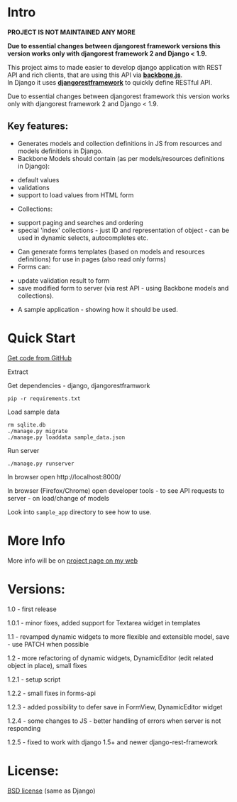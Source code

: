 Intro
=====
**PROJECT IS NOT MAINTAINED ANY MORE**

**Due to essential changes between djangorest framework versions this version works only with djangorest framework 2 and Django < 1.9.**

This project aims to made easier to develop django application with REST API and rich clients, 
that are using this API via **[backbone.js](http://backbonejs.org)**.  
In Django it uses **[djangorestframework](http://django-rest-framework.org)**  to quickly define RESTful API.

Due to essential changes between djangorest framework this version works only with djangorest framework 2 and Django < 1.9.

Key features:
-------------
- Generates models and collection definitions in JS from resources and models definitions in Django.
- Backbone Models should contain (as per models/resources definitions in Django):
 * default values
 * validations
 * support to load values from HTML form
- Collections:
 * support paging and searches and ordering 
 * special 'index' collections - just ID and representation of object - can be used in dynamic selects, autocompletes etc.

- Can generate forms templates (based on models and resources definitions) for use in pages
  (also read only forms)
- Forms can:
 * update validation result to form
 * save modified form to server (via rest API - using Backbone models and collections).
- A sample application - showing how it should be used.


Quick Start
===========

[Get code from GitHub](https://github.com/izderadicka/rest2backbone/archive/master.zip)

Extract

Get dependencies - django, djangorestframwork

`pip -r requirements.txt`

Load sample data
```
rm sqlite.db
./manage.py migrate
./manage.py loaddata sample_data.json
```

Run server

`./manage.py runserver`

In browser open http://localhost:8000/

In browser (Firefox/Chrome) open developer tools - to see API requests to server - on load/change of models

Look into `sample_app` directory to see how to use.


More Info
=========

More info will be on [project page on my web](http://zderadicka.eu/projects/python/rest2backbone/) 
 

Versions:
========
1.0 - first release

1.0.1 - minor fixes, 
	added support for Textarea widget in templates

1.1 - revamped dynamic widgets to more flexible and extensible model,
    save - use PATCH when possible

1.2 - more refactoring of dynamic widgets,
DynamicEditor (edit related object in place),
small fixes

1.2.1 - setup script

1.2.2 - small fixes in forms-api

1.2.3 -   added possibility to defer save in FormView,   DynamicEditor widget

1.2.4 -  some changes to JS -   better handling of errors when server is not responding

1.2.5 -  fixed to work with django 1.5+ and newer django-rest-framework

License:
=========
[BSD license](http://opensource.org/licenses/BSD-3-Clause) (same as Django)
